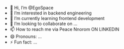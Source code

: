 - 👋 Hi, I’m @EgoSpace
- 👀 I’m interested in backend engineering
- 🌱 I’m currently learning frontend development
- 💞️ I’m looking to collaborate on ...
- 📫 How to reach me via Peace Nnorom ON LINKEDIN
- 😄 Pronouns: ...
- ⚡ Fun fact: ...

<!---
PeaceEgo/PeaceEgo is a ✨ special ✨ repository because its `README.md` (this file) appears on your GitHub profile.
You can click the Preview link to take a look at your changes.
--->
